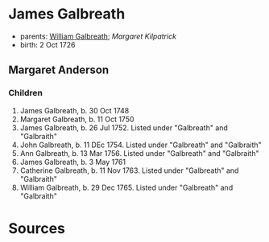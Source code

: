 # James Galbreath

- parents: [William Galbreath](galbreath-william-1701.md); *Margaret Kilpatrick*
- birth: 2 Oct 1726

## Margaret Anderson

### Children

1. James Galbreath, b. 30 Oct 1748
2. Margaret Galbreath, b. 11 Oct 1750
3. James Galbreath, b. 26 Jul 1752.  Listed under "Galbreath" and "Galbraith"
4. John Galbreath, b. 11 DEc 1754. Listed under "Galbreath" and "Galbraith"
5. Ann Galbreath, b. 13 Mar 1756. Listed under "Galbreath" and "Galbraith"
6. James Galbreath, b.  3 May 1761
7. Catherine Galbreath, b. 11 Nov 1763. Listed under "Galbreath" and "Galbraith"
8. William Galbreath, b. 29 Dec 1765. Listed under "Galbreath" and "Galbraith"

# Sources

